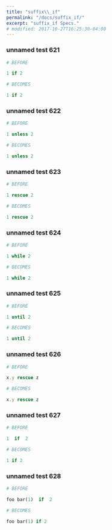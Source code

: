 ```yaml
---
title: "suffix\\_if"
permalink: "/docs/suffix_if/"
excerpt: "suffix_if Specs."
# modified: 2017-10-27T16:25:30-04:00
---
```

### unnamed test 621
```ruby
# BEFORE

1 if 2

```
```ruby
# BECOMES

1 if 2

```
### unnamed test 622
```ruby
# BEFORE

1 unless 2

```
```ruby
# BECOMES

1 unless 2

```
### unnamed test 623
```ruby
# BEFORE

1 rescue 2

```
```ruby
# BECOMES

1 rescue 2

```
### unnamed test 624
```ruby
# BEFORE

1 while 2

```
```ruby
# BECOMES

1 while 2

```
### unnamed test 625
```ruby
# BEFORE

1 until 2

```
```ruby
# BECOMES

1 until 2

```
### unnamed test 626
```ruby
# BEFORE

x.y rescue z

```
```ruby
# BECOMES

x.y rescue z

```
### unnamed test 627
```ruby
# BEFORE

1  if  2

```
```ruby
# BECOMES

1 if 2

```
### unnamed test 628
```ruby
# BEFORE

foo bar(1)  if  2

```
```ruby
# BECOMES

foo bar(1) if 2
```
